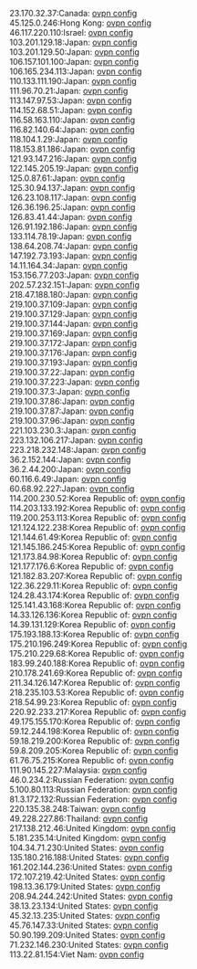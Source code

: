 23.170.32.37:Canada: [ovpn config](vpn/23_170_32_37.ovpn)  
45.125.0.246:Hong Kong: [ovpn config](vpn/45_125_0_246.ovpn)  
46.117.220.110:Israel: [ovpn config](vpn/46_117_220_110.ovpn)  
103.201.129.18:Japan: [ovpn config](vpn/103_201_129_18.ovpn)  
103.201.129.50:Japan: [ovpn config](vpn/103_201_129_50.ovpn)  
106.157.101.100:Japan: [ovpn config](vpn/106_157_101_100.ovpn)  
106.165.234.113:Japan: [ovpn config](vpn/106_165_234_113.ovpn)  
110.133.111.190:Japan: [ovpn config](vpn/110_133_111_190.ovpn)  
111.96.70.21:Japan: [ovpn config](vpn/111_96_70_21.ovpn)  
113.147.97.53:Japan: [ovpn config](vpn/113_147_97_53.ovpn)  
114.152.68.51:Japan: [ovpn config](vpn/114_152_68_51.ovpn)  
116.58.163.110:Japan: [ovpn config](vpn/116_58_163_110.ovpn)  
116.82.140.64:Japan: [ovpn config](vpn/116_82_140_64.ovpn)  
118.104.1.29:Japan: [ovpn config](vpn/118_104_1_29.ovpn)  
118.153.81.186:Japan: [ovpn config](vpn/118_153_81_186.ovpn)  
121.93.147.216:Japan: [ovpn config](vpn/121_93_147_216.ovpn)  
122.145.205.19:Japan: [ovpn config](vpn/122_145_205_19.ovpn)  
125.0.87.61:Japan: [ovpn config](vpn/125_0_87_61.ovpn)  
125.30.94.137:Japan: [ovpn config](vpn/125_30_94_137.ovpn)  
126.23.108.117:Japan: [ovpn config](vpn/126_23_108_117.ovpn)  
126.36.196.25:Japan: [ovpn config](vpn/126_36_196_25.ovpn)  
126.83.41.44:Japan: [ovpn config](vpn/126_83_41_44.ovpn)  
126.91.192.186:Japan: [ovpn config](vpn/126_91_192_186.ovpn)  
133.114.78.19:Japan: [ovpn config](vpn/133_114_78_19.ovpn)  
138.64.208.74:Japan: [ovpn config](vpn/138_64_208_74.ovpn)  
147.192.73.193:Japan: [ovpn config](vpn/147_192_73_193.ovpn)  
14.11.164.34:Japan: [ovpn config](vpn/14_11_164_34.ovpn)  
153.156.77.203:Japan: [ovpn config](vpn/153_156_77_203.ovpn)  
202.57.232.151:Japan: [ovpn config](vpn/202_57_232_151.ovpn)  
218.47.188.180:Japan: [ovpn config](vpn/218_47_188_180.ovpn)  
219.100.37.109:Japan: [ovpn config](vpn/219_100_37_109.ovpn)  
219.100.37.129:Japan: [ovpn config](vpn/219_100_37_129.ovpn)  
219.100.37.144:Japan: [ovpn config](vpn/219_100_37_144.ovpn)  
219.100.37.169:Japan: [ovpn config](vpn/219_100_37_169.ovpn)  
219.100.37.172:Japan: [ovpn config](vpn/219_100_37_172.ovpn)  
219.100.37.176:Japan: [ovpn config](vpn/219_100_37_176.ovpn)  
219.100.37.193:Japan: [ovpn config](vpn/219_100_37_193.ovpn)  
219.100.37.22:Japan: [ovpn config](vpn/219_100_37_22.ovpn)  
219.100.37.223:Japan: [ovpn config](vpn/219_100_37_223.ovpn)  
219.100.37.3:Japan: [ovpn config](vpn/219_100_37_3.ovpn)  
219.100.37.86:Japan: [ovpn config](vpn/219_100_37_86.ovpn)  
219.100.37.87:Japan: [ovpn config](vpn/219_100_37_87.ovpn)  
219.100.37.96:Japan: [ovpn config](vpn/219_100_37_96.ovpn)  
221.103.230.3:Japan: [ovpn config](vpn/221_103_230_3.ovpn)  
223.132.106.217:Japan: [ovpn config](vpn/223_132_106_217.ovpn)  
223.218.232.148:Japan: [ovpn config](vpn/223_218_232_148.ovpn)  
36.2.152.144:Japan: [ovpn config](vpn/36_2_152_144.ovpn)  
36.2.44.200:Japan: [ovpn config](vpn/36_2_44_200.ovpn)  
60.116.6.49:Japan: [ovpn config](vpn/60_116_6_49.ovpn)  
60.68.92.227:Japan: [ovpn config](vpn/60_68_92_227.ovpn)  
114.200.230.52:Korea Republic of: [ovpn config](vpn/114_200_230_52.ovpn)  
114.203.133.192:Korea Republic of: [ovpn config](vpn/114_203_133_192.ovpn)  
119.200.253.113:Korea Republic of: [ovpn config](vpn/119_200_253_113.ovpn)  
121.124.122.238:Korea Republic of: [ovpn config](vpn/121_124_122_238.ovpn)  
121.144.61.49:Korea Republic of: [ovpn config](vpn/121_144_61_49.ovpn)  
121.145.186.245:Korea Republic of: [ovpn config](vpn/121_145_186_245.ovpn)  
121.173.84.98:Korea Republic of: [ovpn config](vpn/121_173_84_98.ovpn)  
121.177.176.6:Korea Republic of: [ovpn config](vpn/121_177_176_6.ovpn)  
121.182.83.207:Korea Republic of: [ovpn config](vpn/121_182_83_207.ovpn)  
122.36.229.11:Korea Republic of: [ovpn config](vpn/122_36_229_11.ovpn)  
124.28.43.174:Korea Republic of: [ovpn config](vpn/124_28_43_174.ovpn)  
125.141.43.168:Korea Republic of: [ovpn config](vpn/125_141_43_168.ovpn)  
14.33.126.136:Korea Republic of: [ovpn config](vpn/14_33_126_136.ovpn)  
14.39.131.129:Korea Republic of: [ovpn config](vpn/14_39_131_129.ovpn)  
175.193.188.13:Korea Republic of: [ovpn config](vpn/175_193_188_13.ovpn)  
175.210.196.249:Korea Republic of: [ovpn config](vpn/175_210_196_249.ovpn)  
175.210.229.68:Korea Republic of: [ovpn config](vpn/175_210_229_68.ovpn)  
183.99.240.188:Korea Republic of: [ovpn config](vpn/183_99_240_188.ovpn)  
210.178.241.69:Korea Republic of: [ovpn config](vpn/210_178_241_69.ovpn)  
211.34.126.147:Korea Republic of: [ovpn config](vpn/211_34_126_147.ovpn)  
218.235.103.53:Korea Republic of: [ovpn config](vpn/218_235_103_53.ovpn)  
218.54.99.23:Korea Republic of: [ovpn config](vpn/218_54_99_23.ovpn)  
220.92.233.217:Korea Republic of: [ovpn config](vpn/220_92_233_217.ovpn)  
49.175.155.170:Korea Republic of: [ovpn config](vpn/49_175_155_170.ovpn)  
59.12.244.198:Korea Republic of: [ovpn config](vpn/59_12_244_198.ovpn)  
59.18.219.200:Korea Republic of: [ovpn config](vpn/59_18_219_200.ovpn)  
59.8.209.205:Korea Republic of: [ovpn config](vpn/59_8_209_205.ovpn)  
61.76.75.215:Korea Republic of: [ovpn config](vpn/61_76_75_215.ovpn)  
111.90.145.227:Malaysia: [ovpn config](vpn/111_90_145_227.ovpn)  
46.0.234.2:Russian Federation: [ovpn config](vpn/46_0_234_2.ovpn)  
5.100.80.113:Russian Federation: [ovpn config](vpn/5_100_80_113.ovpn)  
81.3.172.132:Russian Federation: [ovpn config](vpn/81_3_172_132.ovpn)  
220.135.38.248:Taiwan: [ovpn config](vpn/220_135_38_248.ovpn)  
49.228.227.86:Thailand: [ovpn config](vpn/49_228_227_86.ovpn)  
217.138.212.46:United Kingdom: [ovpn config](vpn/217_138_212_46.ovpn)  
5.181.235.14:United Kingdom: [ovpn config](vpn/5_181_235_14.ovpn)  
104.34.71.230:United States: [ovpn config](vpn/104_34_71_230.ovpn)  
135.180.216.188:United States: [ovpn config](vpn/135_180_216_188.ovpn)  
161.202.144.236:United States: [ovpn config](vpn/161_202_144_236.ovpn)  
172.107.219.42:United States: [ovpn config](vpn/172_107_219_42.ovpn)  
198.13.36.179:United States: [ovpn config](vpn/198_13_36_179.ovpn)  
208.94.244.242:United States: [ovpn config](vpn/208_94_244_242.ovpn)  
38.13.23.134:United States: [ovpn config](vpn/38_13_23_134.ovpn)  
45.32.13.235:United States: [ovpn config](vpn/45_32_13_235.ovpn)  
45.76.147.33:United States: [ovpn config](vpn/45_76_147_33.ovpn)  
50.90.199.209:United States: [ovpn config](vpn/50_90_199_209.ovpn)  
71.232.146.230:United States: [ovpn config](vpn/71_232_146_230.ovpn)  
113.22.81.154:Viet Nam: [ovpn config](vpn/113_22_81_154.ovpn)  
